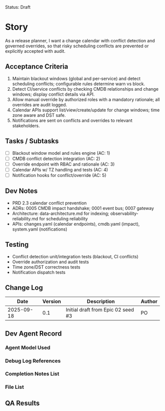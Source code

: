 Status: Draft

# Story
As a release planner,
I want a change calendar with conflict detection and governed overrides,
so that risky scheduling conflicts are prevented or explicitly accepted with audit.

## Acceptance Criteria
1. Maintain blackout windows (global and per-service) and detect scheduling conflicts; configurable rules determine warn vs block.
2. Detect CI/service conflicts by checking CMDB relationships and change windows; display conflict details via API.
3. Allow manual override by authorized roles with a mandatory rationale; all overrides are audit logged.
4. Calendar APIs support list/view/create/update for change windows; time zone aware and DST safe.
5. Notifications are sent on conflicts and overrides to relevant stakeholders.

## Tasks / Subtasks
- [ ] Blackout window model and rules engine (AC: 1)
- [ ] CMDB conflict detection integration (AC: 2)
- [ ] Override endpoint with RBAC and rationale (AC: 3)
- [ ] Calendar APIs w/ TZ handling and tests (AC: 4)
- [ ] Notification hooks for conflict/override (AC: 5)

## Dev Notes
- PRD 2.3 calendar conflict prevention
- ADRs: 0005 CMDB impact handshake; 0001 event bus; 0007 gateway
- Architecture: data-architecture.md for indexing; observability-reliability.md for scheduling reliability
- APIs: changes.yaml (calendar endpoints), cmdb.yaml (impact), system.yaml (notifications)

## Testing
- Conflict detection unit/integration tests (blackout, CI conflicts)
- Override authorization and audit tests
- Time zone/DST correctness tests
- Notification dispatch tests

## Change Log
| Date       | Version | Description                                 | Author |
|------------|---------|---------------------------------------------|--------|
| 2025-09-18 | 0.1     | Initial draft from Epic 02 seed #3          | PO     |

## Dev Agent Record

### Agent Model Used
<record at implementation time>

### Debug Log References
<links at implementation time>

### Completion Notes List
<notes at implementation time>

### File List
<files at implementation time>

## QA Results
<QA to fill>

